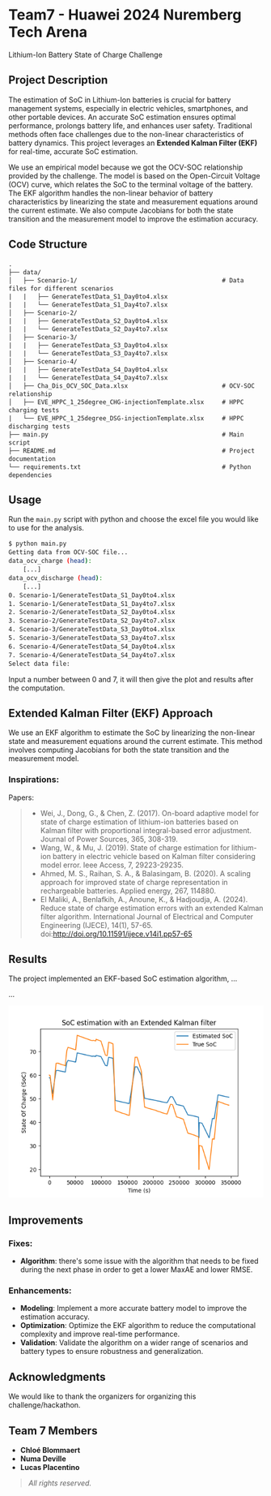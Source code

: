 # Team7 - Huawei 2024 Nuremberg Tech Arena
Lithium-Ion Battery State of Charge Challenge  

## Project Description
The estimation of SoC in Lithium-Ion batteries is crucial for battery management systems, especially in electric vehicles, smartphones, and other portable devices. An accurate SoC estimation ensures optimal performance, prolongs battery life, and enhances user safety. Traditional methods often face challenges due to the non-linear characteristics of battery dynamics. This project leverages an **Extended Kalman Filter (EKF)** for real-time, accurate SoC estimation.  

We use an empirical model because we got the OCV-SOC relationship provided by the challenge. The model is based on the Open-Circuit Voltage (OCV) curve, which relates the SoC to the terminal voltage of the battery. The EKF algorithm handles the non-linear behavior of battery characteristics by linearizing the state and measurement equations around the current estimate. We also compute Jacobians for both the state transition and the measurement model to improve the estimation accuracy.  

## Code Structure
```plaintext
.
├── data/
│   ├── Scenario-1/                                        # Data files for different scenarios
|   |   ├── GenerateTestData_S1_Day0to4.xlsx
|   |   └── GenerateTestData_S1_Day4to7.xlsx
│   ├── Scenario-2/
|   |   ├── GenerateTestData_S2_Day0to4.xlsx
|   |   └── GenerateTestData_S2_Day4to7.xlsx
│   ├── Scenario-3/
|   |   ├── GenerateTestData_S3_Day0to4.xlsx
|   |   └── GenerateTestData_S3_Day4to7.xlsx
│   ├── Scenario-4/
|   |   ├── GenerateTestData_S4_Day0to4.xlsx
|   |   └── GenerateTestData_S4_Day4to7.xlsx
│   ├── Cha_Dis_OCV_SOC_Data.xlsx                          # OCV-SOC relationship
│   ├── EVE_HPPC_1_25degree_CHG-injectionTemplate.xlsx     # HPPC charging tests
|   └── EVE_HPPC_1_25degree_DSG-injectionTemplate.xlsx     # HPPC discharging tests
├── main.py                                                # Main script
├── README.md                                              # Project documentation
└── requirements.txt                                       # Python dependencies
```

## Usage
Run the `main.py` script with python and choose the excel file you would like to use for the analysis.

```bash
$ python main.py
Getting data from OCV-SOC file...
data_ocv_charge (head):
    [...]
data_ocv_discharge (head):
    [...]
0. Scenario-1/GenerateTestData_S1_Day0to4.xlsx
1. Scenario-1/GenerateTestData_S1_Day4to7.xlsx
2. Scenario-2/GenerateTestData_S2_Day0to4.xlsx
3. Scenario-2/GenerateTestData_S2_Day4to7.xlsx
4. Scenario-3/GenerateTestData_S3_Day0to4.xlsx
5. Scenario-3/GenerateTestData_S3_Day4to7.xlsx
6. Scenario-4/GenerateTestData_S4_Day0to4.xlsx
7. Scenario-4/GenerateTestData_S4_Day4to7.xlsx
Select data file: 
```

Input a number between 0 and 7, it will then give the plot and results after the computation.

## Extended Kalman Filter (EKF) Approach
We use an EKF algorithm to estimate the SoC by linearizing the non-linear state and measurement equations around the current estimate. This method involves computing Jacobians for both the state transition and the measurement model.

### Inspirations:
Papers:
> - Wei, J., Dong, G., & Chen, Z. (2017). On-board adaptive model for state of charge estimation of lithium-ion batteries based on Kalman filter with proportional integral-based error adjustment. Journal of Power Sources, 365, 308-319.  
> - Wang, W., & Mu, J. (2019). State of charge estimation for lithium-ion battery in electric vehicle based on Kalman filter considering model error. Ieee Access, 7, 29223-29235.  
> - Ahmed, M. S., Raihan, S. A., & Balasingam, B. (2020). A scaling approach for improved state of charge representation in rechargeable batteries. Applied energy, 267, 114880.  
> - El Maliki, A., Benlafkih, A., Anoune, K., & Hadjoudja, A. (2024). Reduce state of charge estimation errors with an extended Kalman filter algorithm. International Journal of Electrical and Computer Engineering (IJECE), 14(1), 57-65. doi:http://doi.org/10.11591/ijece.v14i1.pp57-65  


## Results
The project implemented an EKF-based SoC estimation algorithm, ...  

...  



![SoC Estimation Plot](Figure_1.png)

## Improvements

### Fixes:
- **Algorithm**: there's some issue with the algorithm that needs to be fixed during the next phase in order to get a lower MaxAE and lower RMSE.

### Enhancements:
- **Modeling**: Implement a more accurate battery model to improve the estimation accuracy.
- **Optimization**: Optimize the EKF algorithm to reduce the computational complexity and improve real-time performance.
- **Validation**: Validate the algorithm on a wider range of scenarios and battery types to ensure robustness and generalization.


## Acknowledgments
We would like to thank the organizers for organizing this challenge/hackathon.

## Team 7 Members
- **Chloé Blommaert**
- **Numa Deville**
- **Lucas Placentino**

> _All rights reserved._
